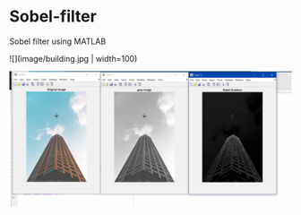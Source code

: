 # Sobel-filter
Sobel filter using MATLAB

![](image/building.jpg | width=100)



![](image/output.png)
